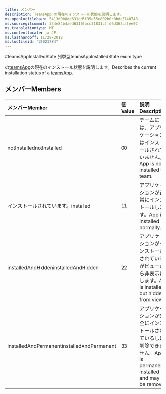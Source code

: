 ```yaml
---
title: メンバー
description: TeamsApp の現在のインストール状態を説明します。
ms.openlocfilehash: 5413d0b8dd631dd3f35a55e802b0c0bde3740748
ms.sourcegitcommit: 334e84b4aed63162bcc31831cffd6d363dafee02
ms.translationtype: MT
ms.contentlocale: ja-JP
ms.lasthandoff: 11/29/2018
ms.locfileid: "27021784"
---
```

#<a name="teamsappinstalledstate-enum-type"></a><span data-ttu-id="659f5-103">teamsAppInstalledState 列挙型</span><span class="sxs-lookup"><span data-stu-id="659f5-103">teamsAppInstalledState enum type</span></span>



<span data-ttu-id="659f5-104">の[teamsApp](teamsapp.md)の現在のインストール状態を説明します。</span><span class="sxs-lookup"><span data-stu-id="659f5-104">Describes the current installation status of a [teamsApp](teamsapp.md).</span></span>

## <a name="members"></a><span data-ttu-id="659f5-105">メンバー</span><span class="sxs-lookup"><span data-stu-id="659f5-105">Members</span></span>

| <span data-ttu-id="659f5-106">メンバー</span><span class="sxs-lookup"><span data-stu-id="659f5-106">Member</span></span> | <span data-ttu-id="659f5-107">値</span><span class="sxs-lookup"><span data-stu-id="659f5-107">Value</span></span>| <span data-ttu-id="659f5-108">説明</span><span class="sxs-lookup"><span data-stu-id="659f5-108">Description</span></span> |
|:---------------|:--------|:----------|
|<span data-ttu-id="659f5-109">notInstalled</span><span class="sxs-lookup"><span data-stu-id="659f5-109">notInstalled</span></span>|<span data-ttu-id="659f5-110">0</span><span class="sxs-lookup"><span data-stu-id="659f5-110">0</span></span>|<span data-ttu-id="659f5-111">チームには、アプリケーションはインストールされていません。</span><span class="sxs-lookup"><span data-stu-id="659f5-111">App is not installed to team.</span></span>|
|<span data-ttu-id="659f5-112">インストールされています。</span><span class="sxs-lookup"><span data-stu-id="659f5-112">installed</span></span>|<span data-ttu-id="659f5-113">1</span><span class="sxs-lookup"><span data-stu-id="659f5-113">1</span></span>|<span data-ttu-id="659f5-114">アプリケーションが正常にインストールします。</span><span class="sxs-lookup"><span data-stu-id="659f5-114">App is installed normally.</span></span>|
|<span data-ttu-id="659f5-115">installedAndHidden</span><span class="sxs-lookup"><span data-stu-id="659f5-115">installedAndHidden</span></span>|<span data-ttu-id="659f5-116">2</span><span class="sxs-lookup"><span data-stu-id="659f5-116">2</span></span>|<span data-ttu-id="659f5-117">アプリケーションがインストールされているがビューから非表示にします。</span><span class="sxs-lookup"><span data-stu-id="659f5-117">App is installed but hidden from view.</span></span>|
|<span data-ttu-id="659f5-118">installedAndPermanent</span><span class="sxs-lookup"><span data-stu-id="659f5-118">installedAndPermanent</span></span>|<span data-ttu-id="659f5-119">3</span><span class="sxs-lookup"><span data-stu-id="659f5-119">3</span></span>|<span data-ttu-id="659f5-120">アプリケーションが完全にインストールされているしは削除できません。</span><span class="sxs-lookup"><span data-stu-id="659f5-120">App is permanently installed and may not be removed.</span></span>|
